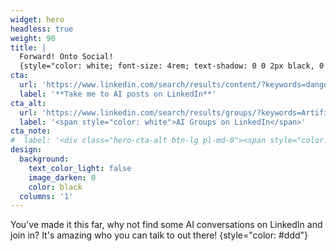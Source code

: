 ```yaml
---
widget: hero
headless: true
weight: 90
title: |
  Forward! Onto Social!
  {style="color: white; font-size: 4rem; text-shadow: 0 0 2px black, 0 0 2px black, 0 0 2px black, 0 0 2px black;"}
cta:
  url: 'https://www.linkedin.com/search/results/content/?keywords=dangers%20of%20artificial%20intelligence&sortBy="date_posted"'
  label: '**Take me to AI posts on LinkedIn**'
cta_alt:
  url: 'https://www.linkedin.com/search/results/groups/?keywords=Artificial%20Intelligence'
  label: '<span style="color: white">AI Groups on LinkedIn</span>'
cta_note:
#  label: '<div class="hero-cta-alt btn-lg pl-md-0"><span style="color:#fff">Other social networks are available</span></div>'
design:
  background:
    text_color_light: false
    image_darken: 0
    color: black
  columns: '1'
---
```


You've made it this far, why not find some AI conversations on LinkedIn and join in?  It's amazing who you can talk to out there!
{style="color: #ddd"}
